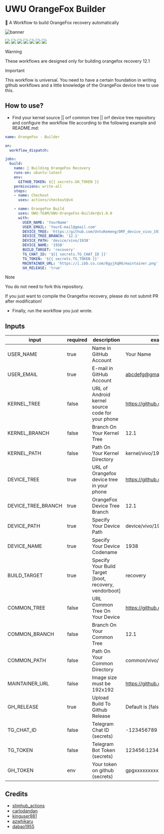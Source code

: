 # UWU OrangeFox Builder
🦊 A Workflow to build OrangeFox recovery automatically

![banner](https://i.imgur.com/hdLJ3Hi.png "banner")

[![](https://img.shields.io/github/actions/workflow/status/UWU-TEAM/UWU-OrangeFox-Builder/test.yml?style=for-the-badge&color=fee4d0&logo=githubactions&logoColor=fee4d0)](https://github.com/UWU-TEAM/UWU-OrangeFox-Builder/actions/workflows/test.yml)
[![](https://img.shields.io/github/issues/UWU-TEAM/UWU-OrangeFox-Builder?style=for-the-badge&color=fee4d0&logo=files&logoColor=fee4d0)](https://github.com/UWU-TEAM/UWU-OrangeFox-Builder/issues)
[![](https://img.shields.io/github/stars/UWU-TEAM/UWU-OrangeFox-Builder?style=for-the-badge&color=fee4d0&logo=starship&logoColor=fee4d0)](https://github.com/UWU-TEAM/UWU-OrangeFox-Builder/stargazers)
[![](https://img.shields.io/github/forks/UWU-TEAM/UWU-OrangeFox-Builder?style=for-the-badge&color=fee4d0&logo=git&logoColor=fee4d0)](https://github.com/UWU-TEAM/UWU-OrangeFox-Builder/forks)
[![](https://img.shields.io/github/license/UWU-TEAM/UWU-OrangeFox-Builder?style=for-the-badge&color=fee4d0&logo=apache&logoColor=fee4d0)](https://github.com/UWU-TEAM/UWU-OrangeFox-Builder/blob/main/LICENSE)
[![](https://img.shields.io/github/v/release/UWU-TEAM/UWU-OrangeFox-Builder?style=for-the-badge&color=fee4d0&logo=github&logoColor=fee4d0)](https://github.com/UWU-TEAM/UWU-OrangeFox-Builder/releases/latest)
[![](https://img.shields.io/github/last-commit/UWU-TEAM/UWU-OrangeFox-Builder?style=for-the-badge&color=fee4d0&logo=codeigniter&logoColor=fee4d0)](https://github.com/UWU-TEAM/UWU-OrangeFox-Builder/commits/main/)

> [!WARNING]
>
> These workflows are designed only for building orangefox recovery 12.1

> [!IMPORTANT]
> This workflow is universal. You need to have a certain foundation in writing github workflows and a little knowledge of the OrangeFox device tree to use this.

## How to use?
- Find your kernel source || orf common tree || orf device tree repository and configure the workflow file according to the following example and README.md:

```yml
name: OrangeFox - Builder

on:
  workflow_dispatch:

jobs:
  build:
    name: 🦊 Building OrangeFox Recovery
    runs-on: ubuntu-latest
    env:
      GITHUB_TOKEN: ${{ secrets.GH_TOKEN }}
    permissions: write-all
    steps:
    - name: Checkout
      uses: actions/checkout@v4

    - name: OrangeFox Build
      uses: UWU-TEAM/UWU-OrangeFox-Builder@v1.0.0
      with:
        USER_NAME: 'YourName'
        USER_EMAIL: 'YourE-mail@gmail.com'
        DEVICE_TREE: 'https://github.com/UntuKemeng/ORF_device_vivo_1938'
        DEVICE_TREE_BRANCH: '12.1'
        DEVICE_PATH: 'device/vivo/1938'
        DEVICE_NAME: '1938'
        BUILD_TARGET: 'recovery'
        TG_CHAT_ID: '${{ secrets.TG_CHAT_ID }}'
        TG_TOKEN: '${{ secrets.TG_TOKEN }}'
        MAINTAINER_URL: 'https://i.ibb.co.com/8gyjXq06/maintainer.png'
        GH_RELEASE: 'true'
```

> [!NOTE]
> You do not need to fork this repository.
>
> If you just want to compile the Orangefox recovery, please do not submit PR after modification!

- Finally, run the workflow you just wrote.
## Inputs
| input               | required | description | example value |
|---------------------|----------|-------------|---------|
| USER_NAME | true | Name in GitHub Account | Your Name |
| USER_EMAIL | true | E-mail in GitHub Account | abcdefg@gmail.com |
| KERNEL_TREE | false | URL of Android kernel source code for your phone | https://github.com/username/project |
| KERNEL_BRANCH | false | Branch On Your Kernel Tree | 12.1 |
| KERNEL_PATH | false | Path On Your Kernel Directory | kernel/vivo/1938 |
| DEVICE_TREE | true | URL of Orangefox device tree in your phone | https://github.com/username/project |
| DEVICE_TREE_BRANCH | true | OrangeFox Device Tree Branch | 12.1 |
| DEVICE_PATH | true | Specify Your Device Path | device/vivo/1938 |
| DEVICE_NAME | true | Specify Your Device Codename | 1938 |
| BUILD_TARGET | true | Specify Your Build Target [boot, recovery, vendorboot] | recovery |
| COMMON_TREE | false | URL Common Tree On Your Device | https://github.com/username/project |
| COMMON_BRANCH | false | Branch On Your Common Tree | 12.1 |
| COMMON_PATH | false | Path On Your Common Directory | common/vivo/1938 |
| MAINTAINER_URL | false | Image size must be 192x192 | https://github.com/username/project |
| GH_RELEASE | true | Upload Build To Github Release | Default is [false] |
| TG_CHAT_ID | false | Telegram Chat ID (secrets) | -123456789 |
| TG_TOKEN | false | Telegram Bot Token (secrets) | 123456:12345678987654321 |
| GH_TOKEN | env | Your token on github (secrets) | gpgxxxxxxxxxxd |

## Credits
- [slimhub_actions](https://github.com/rokibhasansagar/slimhub_actions)
- [carlodandan](https://github.com/carlodandan/UWU-OrangeFox-Builder)
- [kinguser981](https://github.com/kinguser981/OrangeFox-Recovery-Builder-2024)
- [azwhikaru](https://github.com/azwhikaru/Action-OFRP-Builder)
- [dabao1955](https://github.com/dabao1955/kernel_build_action)
